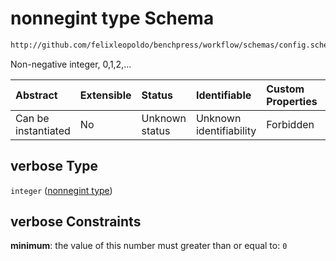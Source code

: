 # nonnegint type Schema

```txt
http://github.com/felixleopoldo/benchpress/workflow/schemas/config.schema.json#/definitions/rblip_asobs/properties/verbose
```

Non-negative integer, 0,1,2,...

| Abstract            | Extensible | Status         | Identifiable            | Custom Properties | Additional Properties | Access Restrictions | Defined In                                                       |
| :------------------ | :--------- | :------------- | :---------------------- | :---------------- | :-------------------- | :------------------ | :--------------------------------------------------------------- |
| Can be instantiated | No         | Unknown status | Unknown identifiability | Forbidden         | Allowed               | none                | [config.schema.json*](config.schema.json "open original schema") |

## verbose Type

`integer` ([nonnegint type](config-definitions-rblip_asobs-item-properties-nonnegint-type.md))

## verbose Constraints

**minimum**: the value of this number must greater than or equal to: `0`
